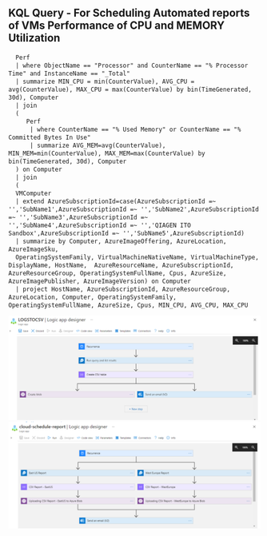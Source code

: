 <h2>KQL Query - For Scheduling Automated reports of VMs Performance of CPU and MEMORY Utilization</h2>

      Perf
      | where ObjectName == "Processor" and CounterName == "% Processor Time" and InstanceName == "_Total"
      | summarize MIN_CPU = min(CounterValue), AVG_CPU = avg(CounterValue), MAX_CPU = max(CounterValue) by bin(TimeGenerated, 30d), Computer
      | join 
      (
         Perf
          | where CounterName == "% Used Memory" or CounterName == "% Committed Bytes In Use" 
          | summarize AVG_MEM=avg(CounterValue), MIN_MEM=min(CounterValue), MAX_MEM=max(CounterValue) by bin(TimeGenerated, 30d), Computer
      ) on Computer
      | join
      (
      VMComputer 
      | extend AzureSubscriptionId=case(AzureSubscriptionId =~ '','SubName1',AzureSubscriptionId =~ '','SubName2',AzureSubscriptionId =~ '','SubName3',AzureSubscriptionId =~ '','SubName4',AzureSubscriptionId =~ '','QIAGEN ITO Sandbox',AzureSubscriptionId =~ '','SubName5',AzureSubscriptionId)
      | summarize by Computer, AzureImageOffering, AzureLocation, AzureImageSku, 
      OperatingSystemFamily, VirtualMachineNativeName, VirtualMachineType, DisplayName, HostName,  AzureResourceName, AzureSubscriptionId, AzureResourceGroup, OperatingSystemFullName, Cpus, AzureSize, AzureImagePublisher, AzureImageVersion) on Computer
      | project HostName, AzureSubscriptionId, AzureResourceGroup, AzureLocation, Computer, OperatingSystemFamily, OperatingSystemFullName, AzureSize, Cpus, MIN_CPU, AVG_CPU, MAX_CPU

<img src="Basic-Design_Scheduling-Performance-Reports_Logic-App-Design.PNG" alt="Scheduling Automated reports of VMs Performance of CPU and MEMORY Utilization">
<br>
<img src="Scheduling-Performance-Reports_Logic-App-Design.PNG" alt="Scheduling Automated reports of VMs Performance of CPU and MEMORY Utilization" >

